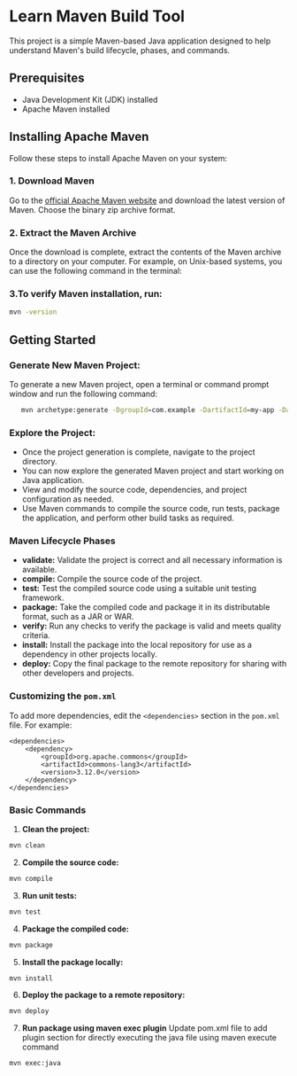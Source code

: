 # Learn Maven Build Tool

This project is a simple Maven-based Java application designed to help understand Maven's build lifecycle, phases, and commands.

## Prerequisites

- Java Development Kit (JDK) installed
- Apache Maven installed

## Installing Apache Maven

Follow these steps to install Apache Maven on your system:

### 1. Download Maven

Go to the [official Apache Maven website](https://maven.apache.org/download.cgi) and download the latest version of Maven. Choose the binary zip archive format.

### 2. Extract the Maven Archive

Once the download is complete, extract the contents of the Maven archive to a directory on your computer. For example, on Unix-based systems, you can use the following command in the terminal:

### 3.To verify Maven installation, run:

```sh
mvn -version
```

## Getting Started

### Generate New Maven Project:

To generate a new Maven project, open a terminal or command prompt window and run the following command:

```sh
   mvn archetype:generate -DgroupId=com.example -DartifactId=my-app -DarchetypeArtifactId=maven-archetype-quickstart -DinteractiveMode=false
```

### Explore the Project:
- Once the project generation is complete, navigate to the project directory. 
- You can now explore the generated Maven project and start working on Java application.
- View and modify the source code, dependencies, and project configuration as needed.
- Use Maven commands to compile the source code, run tests, package the application, and perform other build tasks as required.

### Maven Lifecycle Phases

- **validate:** Validate the project is correct and all necessary information is available.
- **compile:** Compile the source code of the project.
- **test:** Test the compiled source code using a suitable unit testing framework.
- **package:** Take the compiled code and package it in its distributable format, such as a JAR or WAR.
- **verify:** Run any checks to verify the package is valid and meets quality criteria.
- **install:** Install the package into the local repository for use as a dependency in other projects locally.
- **deploy:** Copy the final package to the remote repository for sharing with other developers and projects.

### Customizing the `pom.xml`

To add more dependencies, edit the `<dependencies>` section in the `pom.xml` file. For example:

```
<dependencies>
    <dependency>
        <groupId>org.apache.commons</groupId>
        <artifactId>commons-lang3</artifactId>
        <version>3.12.0</version>
    </dependency>
</dependencies>
```

### Basic Commands

1. **Clean the project:**
```sh
mvn clean
```
2. **Compile the source code:**
```sh
mvn compile
```
3. **Run unit tests:**
```sh
mvn test
```
4. **Package the compiled code:**
```sh
mvn package
```
5. **Install the package locally:**
```sh
mvn install
```
6. **Deploy the package to a remote repository:**
```sh
mvn deploy
```
7. **Run package using maven exec plugin**
Update pom.xml file to add plugin section for directly executing the java file using maven execute command
```sh
mvn exec:java
```